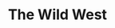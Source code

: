 ---
layout: product
product_id: 1419072864318
id: 1419072864318
title: The Wild West
body_html: >-
  <p>Taken up on Cypress Mountain in May of 2016.</p>

  <p>This little pond caught my eye while I was hiking with some friends up to the Eagle Bluffs. I had ventured off the path a little bit to have some time to myself and ended up seeing some beautiful and relatively untouched scenery.</p>

  <p> </p>
vendor: Connell McCarthy
product_type: Posters, Prints, & Visual Artwork
created_at: 2018-08-22T19:58:53-04:00
handle: the-wild-west
updated_at: 2022-03-31T15:43:34-04:00
published_at: 2018-08-22T19:38:24-04:00
template_suffix: ""
status: active
published_scope: global
tags: Batch 01, forest, lake, Print, Trees, water
admin_graphql_api_id: gid://shopify/Product/1419072864318
variants:
  - id: 39577249316926
    product_id: 1419072864318
    title: 8x10” / Full Colour
    price: "35.00"
    sku: CM-PP-B1-18-XXS-FC
    position: 1
    inventory_policy: continue
    compare_at_price: null
    fulfillment_service: manual
    inventory_management: shopify
    option1: 8x10”
    option2: Full Colour
    option3: null
    created_at: 2021-09-01T15:38:05-04:00
    updated_at: 2022-02-07T16:22:21-05:00
    taxable: true
    barcode: ""
    grams: 208
    image_id: 6198886989886
    weight: 0.208
    weight_unit: kg
    inventory_item_id: 41671689961534
    inventory_quantity: 100
    old_inventory_quantity: 100
    requires_shipping: true
    admin_graphql_api_id: gid://shopify/ProductVariant/39577249316926
  - id: 39577249349694
    product_id: 1419072864318
    title: 8x10” / Black & White
    price: "35.00"
    sku: CM-PP-B1-18-XXS-BW
    position: 2
    inventory_policy: continue
    compare_at_price: null
    fulfillment_service: manual
    inventory_management: shopify
    option1: 8x10”
    option2: Black & White
    option3: null
    created_at: 2021-09-01T15:38:05-04:00
    updated_at: 2022-02-07T16:22:25-05:00
    taxable: true
    barcode: ""
    grams: 208
    image_id: 6198886924350
    weight: 0.208
    weight_unit: kg
    inventory_item_id: 41671689994302
    inventory_quantity: 100
    old_inventory_quantity: 100
    requires_shipping: true
    admin_graphql_api_id: gid://shopify/ProductVariant/39577249349694
  - id: 39577249382462
    product_id: 1419072864318
    title: 8.5x11” / Full Colour
    price: "35.00"
    sku: CM-PP-B1-18-XS-FC
    position: 3
    inventory_policy: continue
    compare_at_price: null
    fulfillment_service: manual
    inventory_management: shopify
    option1: 8.5x11”
    option2: Full Colour
    option3: null
    created_at: 2021-09-01T15:38:05-04:00
    updated_at: 2022-02-07T16:22:25-05:00
    taxable: true
    barcode: ""
    grams: 208
    image_id: 6198886989886
    weight: 0.208
    weight_unit: kg
    inventory_item_id: 41671690027070
    inventory_quantity: 100
    old_inventory_quantity: 100
    requires_shipping: true
    admin_graphql_api_id: gid://shopify/ProductVariant/39577249382462
  - id: 39577249415230
    product_id: 1419072864318
    title: 8.5x11” / Black & White
    price: "35.00"
    sku: CM-PP-B1-18-XS-BW
    position: 4
    inventory_policy: continue
    compare_at_price: null
    fulfillment_service: manual
    inventory_management: shopify
    option1: 8.5x11”
    option2: Black & White
    option3: null
    created_at: 2021-09-01T15:38:05-04:00
    updated_at: 2022-02-07T16:22:25-05:00
    taxable: true
    barcode: ""
    grams: 208
    image_id: 6198886924350
    weight: 0.208
    weight_unit: kg
    inventory_item_id: 41671690059838
    inventory_quantity: 100
    old_inventory_quantity: 100
    requires_shipping: true
    admin_graphql_api_id: gid://shopify/ProductVariant/39577249415230
  - id: 39577249447998
    product_id: 1419072864318
    title: 13x19” / Full Colour
    price: "40.00"
    sku: CM-PP-B1-18-S-FC
    position: 5
    inventory_policy: continue
    compare_at_price: null
    fulfillment_service: manual
    inventory_management: shopify
    option1: 13x19”
    option2: Full Colour
    option3: null
    created_at: 2021-09-01T15:38:05-04:00
    updated_at: 2022-02-07T16:22:25-05:00
    taxable: true
    barcode: ""
    grams: 208
    image_id: 6198886989886
    weight: 0.208
    weight_unit: kg
    inventory_item_id: 41671690092606
    inventory_quantity: 100
    old_inventory_quantity: 100
    requires_shipping: true
    admin_graphql_api_id: gid://shopify/ProductVariant/39577249447998
  - id: 39577249480766
    product_id: 1419072864318
    title: 13x19” / Black & White
    price: "40.00"
    sku: CM-PP-B1-18-S-BW
    position: 6
    inventory_policy: continue
    compare_at_price: null
    fulfillment_service: manual
    inventory_management: shopify
    option1: 13x19”
    option2: Black & White
    option3: null
    created_at: 2021-09-01T15:38:05-04:00
    updated_at: 2022-02-07T16:22:25-05:00
    taxable: true
    barcode: ""
    grams: 208
    image_id: 6198886924350
    weight: 0.208
    weight_unit: kg
    inventory_item_id: 41671690125374
    inventory_quantity: 100
    old_inventory_quantity: 100
    requires_shipping: true
    admin_graphql_api_id: gid://shopify/ProductVariant/39577249480766
  - id: 39577249513534
    product_id: 1419072864318
    title: 16x20” / Full Colour
    price: "50.00"
    sku: CM-PP-B1-18-M-FC
    position: 7
    inventory_policy: continue
    compare_at_price: null
    fulfillment_service: manual
    inventory_management: shopify
    option1: 16x20”
    option2: Full Colour
    option3: null
    created_at: 2021-09-01T15:38:05-04:00
    updated_at: 2022-02-07T16:22:30-05:00
    taxable: true
    barcode: ""
    grams: 208
    image_id: 6198886989886
    weight: 0.208
    weight_unit: kg
    inventory_item_id: 41671690158142
    inventory_quantity: 100
    old_inventory_quantity: 100
    requires_shipping: true
    admin_graphql_api_id: gid://shopify/ProductVariant/39577249513534
  - id: 39577249546302
    product_id: 1419072864318
    title: 16x20” / Black & White
    price: "50.00"
    sku: CM-PP-B1-18-M-BW
    position: 8
    inventory_policy: continue
    compare_at_price: null
    fulfillment_service: manual
    inventory_management: shopify
    option1: 16x20”
    option2: Black & White
    option3: null
    created_at: 2021-09-01T15:38:05-04:00
    updated_at: 2022-02-07T16:22:31-05:00
    taxable: true
    barcode: ""
    grams: 208
    image_id: 6198886924350
    weight: 0.208
    weight_unit: kg
    inventory_item_id: 41671690190910
    inventory_quantity: 100
    old_inventory_quantity: 100
    requires_shipping: true
    admin_graphql_api_id: gid://shopify/ProductVariant/39577249546302
  - id: 39577249579070
    product_id: 1419072864318
    title: 20x24” / Full Colour
    price: "60.00"
    sku: CM-PP-B1-18-L-FC
    position: 9
    inventory_policy: continue
    compare_at_price: null
    fulfillment_service: manual
    inventory_management: shopify
    option1: 20x24”
    option2: Full Colour
    option3: null
    created_at: 2021-09-01T15:38:05-04:00
    updated_at: 2022-02-07T16:22:31-05:00
    taxable: true
    barcode: ""
    grams: 208
    image_id: 6198886989886
    weight: 0.208
    weight_unit: kg
    inventory_item_id: 41671690223678
    inventory_quantity: 100
    old_inventory_quantity: 100
    requires_shipping: true
    admin_graphql_api_id: gid://shopify/ProductVariant/39577249579070
  - id: 39577249611838
    product_id: 1419072864318
    title: 20x24” / Black & White
    price: "60.00"
    sku: CM-PP-B1-18-L-BW
    position: 10
    inventory_policy: continue
    compare_at_price: null
    fulfillment_service: manual
    inventory_management: shopify
    option1: 20x24”
    option2: Black & White
    option3: null
    created_at: 2021-09-01T15:38:05-04:00
    updated_at: 2022-02-07T16:22:31-05:00
    taxable: true
    barcode: ""
    grams: 208
    image_id: 6198886924350
    weight: 0.208
    weight_unit: kg
    inventory_item_id: 41671690256446
    inventory_quantity: 100
    old_inventory_quantity: 100
    requires_shipping: true
    admin_graphql_api_id: gid://shopify/ProductVariant/39577249611838
  - id: 39577249644606
    product_id: 1419072864318
    title: 20x30” / Full Colour
    price: "70.00"
    sku: CM-PP-B1-18-XL-FC
    position: 11
    inventory_policy: continue
    compare_at_price: null
    fulfillment_service: manual
    inventory_management: shopify
    option1: 20x30”
    option2: Full Colour
    option3: null
    created_at: 2021-09-01T15:38:05-04:00
    updated_at: 2022-02-07T16:22:30-05:00
    taxable: true
    barcode: ""
    grams: 208
    image_id: 6198886989886
    weight: 0.208
    weight_unit: kg
    inventory_item_id: 41671690289214
    inventory_quantity: 100
    old_inventory_quantity: 100
    requires_shipping: true
    admin_graphql_api_id: gid://shopify/ProductVariant/39577249644606
  - id: 39577249677374
    product_id: 1419072864318
    title: 20x30” / Black & White
    price: "70.00"
    sku: CM-PP-B1-18-XL-BW
    position: 12
    inventory_policy: continue
    compare_at_price: null
    fulfillment_service: manual
    inventory_management: shopify
    option1: 20x30”
    option2: Black & White
    option3: null
    created_at: 2021-09-01T15:38:05-04:00
    updated_at: 2022-02-07T16:22:31-05:00
    taxable: true
    barcode: ""
    grams: 208
    image_id: 6198886924350
    weight: 0.208
    weight_unit: kg
    inventory_item_id: 41671690321982
    inventory_quantity: 100
    old_inventory_quantity: 100
    requires_shipping: true
    admin_graphql_api_id: gid://shopify/ProductVariant/39577249677374
  - id: 39577249710142
    product_id: 1419072864318
    title: 24x36” / Full Colour
    price: "90.00"
    sku: CM-PP-B1-18-XXL-FC
    position: 13
    inventory_policy: continue
    compare_at_price: null
    fulfillment_service: manual
    inventory_management: shopify
    option1: 24x36”
    option2: Full Colour
    option3: null
    created_at: 2021-09-01T15:38:05-04:00
    updated_at: 2022-02-07T16:22:35-05:00
    taxable: true
    barcode: ""
    grams: 208
    image_id: 6198886989886
    weight: 0.208
    weight_unit: kg
    inventory_item_id: 41671690354750
    inventory_quantity: 100
    old_inventory_quantity: 100
    requires_shipping: true
    admin_graphql_api_id: gid://shopify/ProductVariant/39577249710142
  - id: 39577249742910
    product_id: 1419072864318
    title: 24x36” / Black & White
    price: "90.00"
    sku: CM-PP-B1-18-XXL-BW
    position: 14
    inventory_policy: continue
    compare_at_price: null
    fulfillment_service: manual
    inventory_management: shopify
    option1: 24x36”
    option2: Black & White
    option3: null
    created_at: 2021-09-01T15:38:05-04:00
    updated_at: 2022-02-07T16:22:35-05:00
    taxable: true
    barcode: ""
    grams: 208
    image_id: 6198886924350
    weight: 0.208
    weight_unit: kg
    inventory_item_id: 41671690387518
    inventory_quantity: 100
    old_inventory_quantity: 100
    requires_shipping: true
    admin_graphql_api_id: gid://shopify/ProductVariant/39577249742910
  - id: 39577249775678
    product_id: 1419072864318
    title: 30x40” / Full Colour
    price: "100.00"
    sku: CM-PP-B1-18-XXXL-FC
    position: 15
    inventory_policy: continue
    compare_at_price: null
    fulfillment_service: manual
    inventory_management: shopify
    option1: 30x40”
    option2: Full Colour
    option3: null
    created_at: 2021-09-01T15:38:05-04:00
    updated_at: 2022-02-07T16:22:35-05:00
    taxable: true
    barcode: ""
    grams: 208
    image_id: 6198886989886
    weight: 0.208
    weight_unit: kg
    inventory_item_id: 41671690420286
    inventory_quantity: 100
    old_inventory_quantity: 100
    requires_shipping: true
    admin_graphql_api_id: gid://shopify/ProductVariant/39577249775678
  - id: 39577249808446
    product_id: 1419072864318
    title: 30x40” / Black & White
    price: "100.00"
    sku: CM-PP-B1-18-XXXL-BW
    position: 16
    inventory_policy: continue
    compare_at_price: null
    fulfillment_service: manual
    inventory_management: shopify
    option1: 30x40”
    option2: Black & White
    option3: null
    created_at: 2021-09-01T15:38:06-04:00
    updated_at: 2022-02-07T16:22:36-05:00
    taxable: true
    barcode: ""
    grams: 208
    image_id: 6198886924350
    weight: 0.208
    weight_unit: kg
    inventory_item_id: 41671690453054
    inventory_quantity: 100
    old_inventory_quantity: 100
    requires_shipping: true
    admin_graphql_api_id: gid://shopify/ProductVariant/39577249808446
options:
  - id: 1948213870654
    product_id: 1419072864318
    name: Size
    position: 1
    values:
      - 8x10”
      - 8.5x11”
      - 13x19”
      - 16x20”
      - 20x24”
      - 20x30”
      - 24x36”
      - 30x40”
  - id: 8590079393854
    product_id: 1419072864318
    name: Color
    position: 2
    values:
      - Full Colour
      - Black & White
images:
  - id: 6198886989886
    product_id: 1419072864318
    position: 1
    created_at: 2019-03-04T20:00:00-05:00
    updated_at: 2019-10-20T18:44:16-04:00
    alt: null
    width: 1000
    height: 1500
    src: https://cdn.shopify.com/s/files/1/1624/2355/products/CM---The-Wild-West-_Product-Mockup-2019.jpg?v=1571611456
    variant_ids:
      - 39577249316926
      - 39577249382462
      - 39577249447998
      - 39577249513534
      - 39577249579070
      - 39577249644606
      - 39577249710142
      - 39577249775678
    admin_graphql_api_id: gid://shopify/ProductImage/6198886989886
  - id: 6198886924350
    product_id: 1419072864318
    position: 2
    created_at: 2019-03-04T19:59:59-05:00
    updated_at: 2019-10-20T18:44:16-04:00
    alt: null
    width: 1000
    height: 1500
    src: https://cdn.shopify.com/s/files/1/1624/2355/products/CM---The-Wild-West-_Product-Mockup-2019_-B_W.jpg?v=1571611456
    variant_ids:
      - 39577249349694
      - 39577249415230
      - 39577249480766
      - 39577249546302
      - 39577249611838
      - 39577249677374
      - 39577249742910
      - 39577249808446
    admin_graphql_api_id: gid://shopify/ProductImage/6198886924350
  - id: 28230423969854
    product_id: 1419072864318
    position: 3
    created_at: 2021-05-04T21:24:01-04:00
    updated_at: 2021-05-04T21:24:01-04:00
    alt: null
    width: 2000
    height: 1800
    src: https://cdn.shopify.com/s/files/1/1624/2355/products/PAR_02_0001_19ccd860-2563-4a8a-806f-96111ab350e5.png?v=1620177841
    variant_ids: []
    admin_graphql_api_id: gid://shopify/ProductImage/28230423969854
image:
  id: 6198886989886
  product_id: 1419072864318
  position: 1
  created_at: 2019-03-04T20:00:00-05:00
  updated_at: 2019-10-20T18:44:16-04:00
  alt: null
  width: 1000
  height: 1500
  src: https://cdn.shopify.com/s/files/1/1624/2355/products/CM---The-Wild-West-_Product-Mockup-2019.jpg?v=1571611456
  variant_ids:
    - 39577249316926
    - 39577249382462
    - 39577249447998
    - 39577249513534
    - 39577249579070
    - 39577249644606
    - 39577249710142
    - 39577249775678
  admin_graphql_api_id: gid://shopify/ProductImage/6198886989886

---
